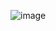![image](https://user-images.githubusercontent.com/87382851/167697624-e2e3aaf3-4f72-4e87-941d-614ab79c00fd.png)
